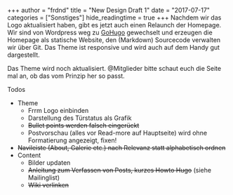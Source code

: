 +++
author = "frdnd"
title = "New Design Draft 1"
date = "2017-07-17"
categories = ["Sonstiges"]
hide_readingtime = true
+++
Nachdem wir das Logo aktualisiert haben, gibt es jetzt auch einen Relaunch der Homepage. Wir sind von Wordpress weg zu [GoHugo](https://gohugo.io/) gewechselt und erzeugen die Homepage als statische Website, den (Markdown) Sourcecode verwalten wir über Git. Das Theme ist responsive und wird auch auf dem Handy gut dargestellt.

Das Theme wird noch aktualisiert. @Mitglieder bitte schaut euch die Seite mal an, ob das vom Prinzip her so passt.

Todos

  * Theme
    * Frrm Logo einbinden
    * Darstellung des Türstatus als Grafik
    * ~~Bullet points werden falsch eingerückt~~
    * Postvorschau (alles vor Read-more auf Hauptseite) wird ohne Formatierung angezeigt, fixen!
  * ~~Navileiste (About, Galerie etc.) nach Relevanz statt alphabetisch ordnen~~
  * Content
    * Bilder updaten
    * ~~Anleitung zum Verfassen von Posts, kurzes Howto Hugo~~ (siehe Mailinglist)
    * ~~Wiki verlinken~~

